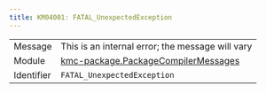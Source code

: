 ```yaml
---
title: KM04001: FATAL_UnexpectedException
---
```


|            |           |
|------------|---------- |
| Message    | This is an internal error; the message will vary |
| Module     | [kmc-package.PackageCompilerMessages](kmc-package.packagecompilermessages) |
| Identifier | `FATAL_UnexpectedException` |


